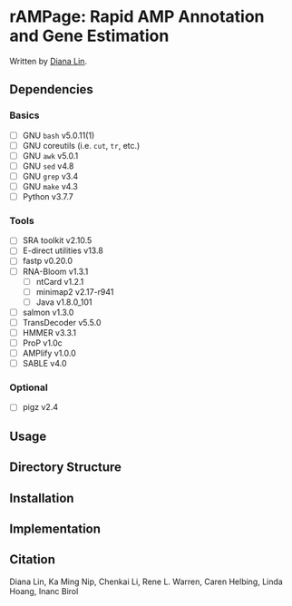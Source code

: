 # rAMPage: Rapid AMP Annotation and Gene Estimation

Written by [Diana Lin](mailto:dlin@bcgsc.ca).

## Dependencies

### Basics

- [ ] GNU `bash` v5.0.11(1)
- [ ] GNU coreutils (i.e. `cut`, `tr`, etc.)
- [ ] GNU `awk` v5.0.1
- [ ] GNU `sed` v4.8
- [ ] GNU `grep` v3.4
- [ ] GNU `make` v4.3
- [ ] Python v3.7.7
<!-- - [ ] Perl v5.32.0 -->

### Tools

- [ ] SRA toolkit v2.10.5
- [ ] E-direct utilities v13.8
- [ ] fastp v0.20.0
- [ ] RNA-Bloom v1.3.1
	- [ ] ntCard v1.2.1
	- [ ] minimap2 v2.17-r941
	- [ ] Java v1.8.0_101
- [ ] salmon v1.3.0
- [ ] TransDecoder v5.5.0
- [ ] HMMER v3.3.1
- [ ] ProP v1.0c
- [ ] AMPlify v1.0.0
- [ ] SABLE v4.0

### Optional

- [ ] pigz v2.4

## Usage


## Directory Structure


## Installation


## Implementation


## Citation

Diana Lin, Ka Ming Nip, Chenkai Li, Rene L. Warren, Caren Helbing, Linda Hoang, Inanc Birol
